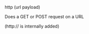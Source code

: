 <span style='color:var(--vscode-symbolIcon-methodForeground);'>http</span> (<span style='color:var(--vscode-symbolIcon-variableForeground);'>url payload</span>) 

Does a GET or POST request on a URL 

(http:// is internally added)
